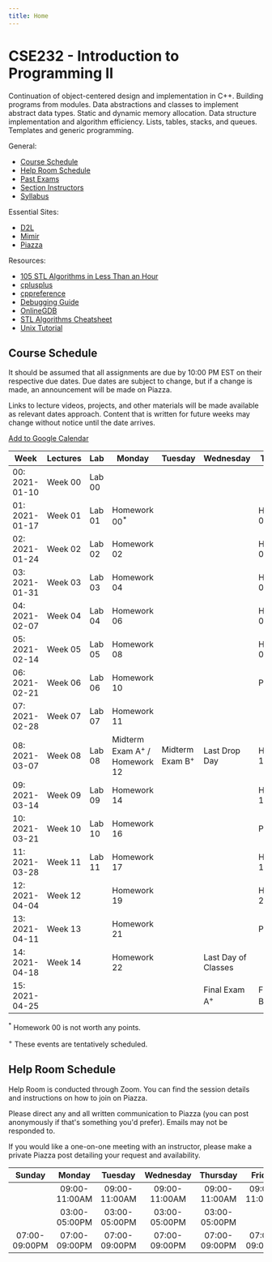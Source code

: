```yaml
---
title: Home
---
```


# CSE232 - Introduction to Programming II

Continuation of object-centered design and implementation in C++. Building programs from modules. Data abstractions and classes to implement abstract data types. Static and dynamic memory allocation. Data structure implementation and algorithm efficiency. Lists, tables, stacks, and queues. Templates and generic programming.

General:
- [Course Schedule](#course-schedule)
- [Help Room Schedule](#help-room-schedule)
- [Past Exams](https://cse.msu.edu/~cse232/Exam_Content/)
- [Section Instructors]()
- [Syllabus](syllabus.html)

Essential Sites:
- [D2L](https://d2l.msu.edu/d2l/loginh/)
- [Mimir](https://class.mimir.io/)
- [Piazza](https://piazza.com/class/kjkc4swnt8e184)

Resources:
- [105 STL Algorithms in Less Than an Hour](https://www.youtube.com/watch?v=2olsGf6JIkU)
- [cplusplus](https://cplusplus.com/reference/)
- [cppreference](https://en.cppreference.com/w/)
- [Debugging Guide](debugging_guide.html)
- [OnlineGDB](https://www.onlinegdb.com/)
- [STL Algorithms Cheatsheet](https://medium.com/logicalbee/c-stl-algorithms-cheat-sheet-d92f986abe14)
- [Unix Tutorial](https://www.tutorialspoint.com/unix/index.htm)

## Course Schedule

It should be assumed that all assignments are due by 10:00 PM EST on their respective due dates. Due dates are subject to change, but if a change is made, an announcement will be made on Piazza.

Links to lecture videos, projects, and other materials will be made available as relevant dates approach. Content that is written for future weeks may change without notice until the date arrives.

[Add to Google Calendar](https://calendar.google.com/calendar/u/0?cid=anFtcGxzdGcwczFqa2FnZDV1dWZldmxqMmNAZ3JvdXAuY2FsZW5kYXIuZ29vZ2xlLmNvbQ)

<table id="course-calendar">
    <thead>
        <tr>
            <th>Week</th>
            <th>Lectures</th>
            <th>Lab</th>
            <th>Monday</th>
            <th>Tuesday</th>
            <th>Wednesday</th>
            <th>Thursday</th>
        </tr>
    </thead>
    <tbody>
        <tr>
            <td>00: 2021-01-10</td>
            <td>Week 00</td>
            <td>Lab 00</td>
            <td></td>
            <td></td>
            <td></td>
            <td></td>
        </tr>
        <tr>
            <td>01: 2021-01-17</td>
            <td>Week 01</td>
            <td>Lab 01</td>
            <td>Homework 00<sup>*</sup></td>
            <td></td>
            <td></td>
            <td>Homework 01</td>
        </tr>
        <tr>
            <td>02: 2021-01-24</td>
            <td>Week 02</td>
            <td>Lab 02</td>
            <td>Homework 02</td>
            <td></td>
            <td></td>
            <td>Homework 03</td>
        </tr>
        <tr>
            <td>03: 2021-01-31</td>
            <td>Week 03</td>
            <td>Lab 03</td>
            <td>Homework 04</td>
            <td></td>
            <td></td>
            <td>Homework 05</td>
        </tr>
        <tr>
            <td>04: 2021-02-07</td>
            <td>Week 04</td>
            <td>Lab 04</td>
            <td>Homework 06</td>
            <td></td>
            <td></td>
            <td>Homework 07</td>
        </tr>
        <tr>
            <td>05: 2021-02-14</td>
            <td>Week 05</td>
            <td>Lab 05</td>
            <td>Homework 08</td>
            <td></td>
            <td></td>
            <td>Homework 09</td>
        </tr>
        <tr>
            <td>06: 2021-02-21</td>
            <td>Week 06</td>
            <td>Lab 06</td>
            <td>Homework 10</td>
            <td></td>
            <td></td>
            <td>Project 01</td>
        </tr>
        <tr>
            <td>07: 2021-02-28</td>
            <td>Week 07</td>
            <td>Lab 07</td>
            <td>Homework 11</td>
            <td></td>
            <td></td>
            <td></td>
        </tr>
        <tr>
            <td>08: 2021-03-07</td>
            <td>Week 08</td>
            <td>Lab 08</td>
            <td>Midterm Exam A<sup>+</sup> / Homework 12</td>
            <td>Midterm Exam B<sup>+</sup></td>
            <td>Last Drop Day</td>
            <td>Homework 13</td>
        </tr>
        <tr>
            <td>09: 2021-03-14</td>
            <td>Week 09</td>
            <td>Lab 09</td>
            <td>Homework 14</td>
            <td></td>
            <td></td>
            <td>Homework 15</td>
        </tr>
        <tr>
            <td>10: 2021-03-21</td>
            <td>Week 10</td>
            <td>Lab 10</td>
            <td>Homework 16</td>
            <td></td>
            <td></td>
            <td>Project 02</td>
        </tr>
        <tr>
            <td>11: 2021-03-28</td>
            <td>Week 11</td>
            <td>Lab 11</td>
            <td>Homework 17</td>
            <td></td>
            <td></td>
            <td>Homework 18</td>
        </tr>
        <tr>
            <td>12: 2021-04-04</td>
            <td>Week 12</td>
            <td></td>
            <td>Homework 19</td>
            <td></td>
            <td></td>
            <td>Homework 20</td>
        </tr>
        <tr>
            <td>13: 2021-04-11</td>
            <td>Week 13</td>
            <td></td>
            <td>Homework 21</td>
            <td></td>
            <td></td>
            <td>Project 03</td>
        </tr>
        <tr>
            <td>14: 2021-04-18</td>
            <td>Week 14</td>
            <td></td>
            <td>Homework 22</td>
            <td></td>
            <td>Last Day of Classes</td>
            <td></td>
        </tr>
        <tr>
            <td>15: 2021-04-25</td>
            <td></td>
            <td></td>
            <td></td>
            <td></td>
            <td>Final Exam A<sup>+</sup></td>
            <td>Final Exam B<sup>+</sup></td>
        </tr>
    </tbody>
</table>

<sup>*</sup> Homework 00 is not worth any points.

<sup>+</sup> These events are tentatively scheduled.

## Help Room Schedule

Help Room is conducted through Zoom. You can find the session details and instructions on how to join on Piazza.

Please direct any and all written communication to Piazza (you can post anonymously if that's something you'd prefer). Emails may not be responded to.

If you would like a one-on-one meeting with an instructor, please make a private Piazza post detailing your request and availability.

| Sunday | Monday | Tuesday | Wednesday | Thursday | Friday | Saturday |
| :---:  | :---:  | :---:   | :---:     | :---:    | :---:  | :---:    |
||09:00-11:00AM|09:00-11:00AM|09:00-11:00AM|09:00-11:00AM|09:00-11:00AM|
||03:00-05:00PM|03:00-05:00PM|03:00-05:00PM|03:00-05:00PM|||
|07:00-09:00PM|07:00-09:00PM|07:00-09:00PM|07:00-09:00PM|07:00-09:00PM|07:00-09:00PM|07:00-09:00PM|

